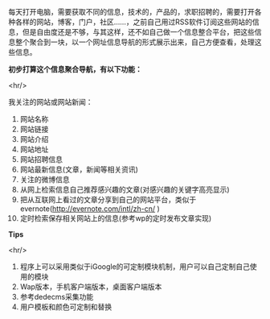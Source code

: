 <p>每天打开电脑，需要获取不同的信息，技术的，产品的，求职招聘的，需要打开各种各样的网站，博客，门户，社区……，之前自己用过RSS软件订阅这些网站的信息，但是自由度还是不够，与其这样，还不如自己做一个信息整合平台，把这些信息整个聚合到一块，以一个网址信息导航的形式展示出来，自己方便查看，处理这些信息。</p>

<b>初步打算这个信息聚合导航，有以下功能：</b>


&lt;hr/&gt;


我关注的网站或网站新闻：
<ol>
<li>网站名称</li>
<li>网站链接</li>
<li>网站介绍</li>
<li>网站地址</li>
<li>网站招聘信息</li>
<li>网站最新信息(文章，新闻等相关资讯)</li>
<li>关注的微博信息</li>
<li>从网上检索信息自己推荐感兴趣的文章(对感兴趣的关键字高亮显示)</li>
<li>把从互联网上看过的文章分享到自己的网站平台，类似于evernote(<a href='http://evernote.com/intl/zh-cn/'>http://evernote.com/intl/zh-cn/</a> )</li>
<li>定时检索保存相关网站上的信息(参考wp的定时发布文章实现)</li>
</ol>

<b>Tips</b>


&lt;hr/&gt;


<ol>
<li>程序上可以采用类似于iGoogle的可定制模块机制，用户可以自己定制自己使用的模块</li>
<li>Wap版本，手机客户端版本，桌面客户端版本</li>
<li>参考dedecms采集功能</li>
<li>用户模板和颜色可定制和替换</li>
</ol>